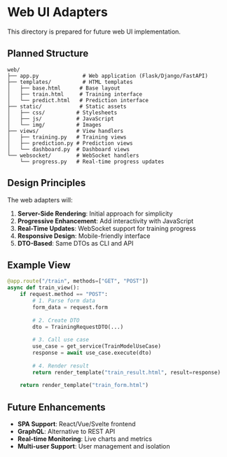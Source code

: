 # Web UI Adapters

This directory is prepared for future web UI implementation.

## Planned Structure

```
web/
├── app.py              # Web application (Flask/Django/FastAPI)
├── templates/          # HTML templates
│   ├── base.html      # Base layout
│   ├── train.html     # Training interface
│   └── predict.html   # Prediction interface
├── static/            # Static assets
│   ├── css/          # Stylesheets
│   ├── js/           # JavaScript
│   └── img/          # Images
├── views/            # View handlers
│   ├── training.py   # Training views
│   ├── prediction.py # Prediction views
│   └── dashboard.py  # Dashboard views
└── websocket/        # WebSocket handlers
    └── progress.py   # Real-time progress updates
```

## Design Principles

The web adapters will:

1. **Server-Side Rendering**: Initial approach for simplicity
2. **Progressive Enhancement**: Add interactivity with JavaScript
3. **Real-Time Updates**: WebSocket support for training progress
4. **Responsive Design**: Mobile-friendly interface
5. **DTO-Based**: Same DTOs as CLI and API

## Example View

```python
@app.route("/train", methods=["GET", "POST"])
async def train_view():
    if request.method == "POST":
        # 1. Parse form data
        form_data = request.form
        
        # 2. Create DTO
        dto = TrainingRequestDTO(...)
        
        # 3. Call use case
        use_case = get_service(TrainModelUseCase)
        response = await use_case.execute(dto)
        
        # 4. Render result
        return render_template("train_result.html", result=response)
    
    return render_template("train_form.html")
```

## Future Enhancements

- **SPA Support**: React/Vue/Svelte frontend
- **GraphQL**: Alternative to REST API
- **Real-time Monitoring**: Live charts and metrics
- **Multi-user Support**: User management and isolation